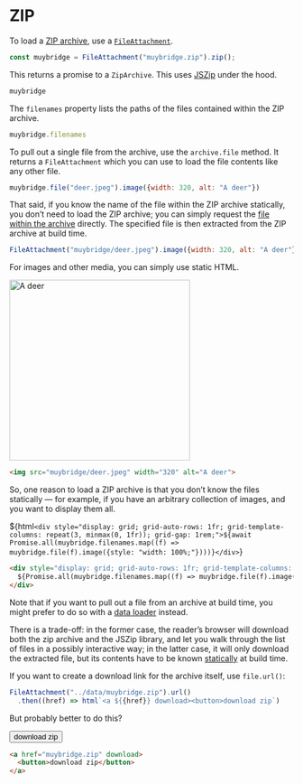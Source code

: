 # ZIP

To load a [ZIP archive](<https://en.wikipedia.org/wiki/ZIP_(file_format)>), use a [`FileAttachment`](../javascript/files).

```js echo
const muybridge = FileAttachment("muybridge.zip").zip();
```

This returns a promise to a `ZipArchive`. This uses [JSZip](https://stuk.github.io/jszip/) under the hood.

```js echo
muybridge
```

The `filenames` property lists the paths of the files contained within the ZIP archive.

```js echo
muybridge.filenames
```

To pull out a single file from the archive, use the `archive.file` method. It returns a `FileAttachment` which you can use to load the file contents like any other file.

```js echo
muybridge.file("deer.jpeg").image({width: 320, alt: "A deer"})
```

That said, if you know the name of the file within the ZIP archive statically, you don’t need to load the ZIP archive; you can simply request the [file within the archive](../routing#archives) directly. The specified file is then extracted from the ZIP archive at build time.

```js echo
FileAttachment("muybridge/deer.jpeg").image({width: 320, alt: "A deer"})
```

For images and other media, you can simply use static HTML.

<img src="muybridge/deer.jpeg" width="320" alt="A deer">

```html
<img src="muybridge/deer.jpeg" width="320" alt="A deer">
```

So, one reason to load a ZIP archive is that you don’t know the files statically — for example, if you have an arbitrary collection of images, and you want to display them all.

${html`<div style="display: grid; grid-auto-rows: 1fr; grid-template-columns: repeat(3, minmax(0, 1fr)); grid-gap: 1rem;">${await Promise.all(muybridge.filenames.map((f) => muybridge.file(f).image({style: "width: 100%;"})))}</div>`}

```html
<div style="display: grid; grid-auto-rows: 1fr; grid-template-columns: repeat(3, minmax(0, 1fr)); grid-gap: 1rem;">
  ${Promise.all(muybridge.filenames.map((f) => muybridge.file(f).image()))}
</div>
```


Note that if you want to pull out a file from an archive at build time, you might prefer to do so with a [data loader](../loaders#archives) instead.

There is a trade-off: in the former case, the reader’s browser will download both the zip archive and the JSZip library, and let you walk through the list of files in a possibly interactive way; in the latter case, it will only download the extracted file, but its contents have to be known [statically](#static-analysis) at build time.

If you want to create a download link for the archive itself, use `file.url()`:

```js echo
FileAttachment("../data/muybridge.zip").url()
  .then((href) => html`<a ${{href}} download><button>download zip`)
```

But probably better to do this?

<a href="muybridge.zip" download>
  <button>download zip</button>
</a>

```html
<a href="muybridge.zip" download>
  <button>download zip</button>
</a>
```
